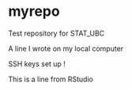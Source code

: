 # myrepo 

Test repository for STAT_UBC

A line I wrote on my local computer

SSH keys set up !

This is a line from RStudio